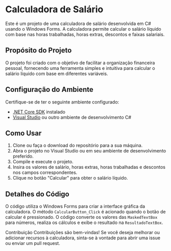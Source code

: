 # Calculadora de Salário

Este é um projeto de uma calculadora de salário desenvolvida em C# usando o Windows Forms. A calculadora permite calcular o salário líquido com base nas horas trabalhadas, horas extras, descontos e faixas salariais.

## Propósito do Projeto

O projeto foi criado com o objetivo de facilitar a organização financeira pessoal, fornecendo uma ferramenta simples e intuitiva para calcular o salário líquido com base em diferentes variáveis.

## Configuração do Ambiente

Certifique-se de ter o seguinte ambiente configurado:

- [.NET Core SDK](https://dotnet.microsoft.com/download) instalado
- [Visual Studio](https://visualstudio.microsoft.com/pt-br/) ou outro ambiente de desenvolvimento C#

## Como Usar

1. Clone ou faça o download do repositório para a sua máquina.
2. Abra o projeto no Visual Studio ou em seu ambiente de desenvolvimento preferido.
3. Compile e execute o projeto.
4. Insira os valores de salário, horas extras, horas trabalhadas e descontos nos campos correspondentes.
5. Clique no botão "Calcular" para obter o salário líquido.

## Detalhes do Código

O código utiliza o Windows Forms para criar a interface gráfica da calculadora. O método `CalcularButton_Click` é acionado quando o botão de calcular é pressionado. O código converte os valores das `MaskedTextBox` para números, realiza os cálculos e exibe o resultado na `ResultadoTextBox`.

Contribuição
Contribuições são bem-vindas! Se você deseja melhorar ou adicionar recursos à calculadora, sinta-se à vontade para abrir uma issue ou enviar um pull request.

